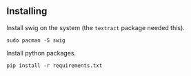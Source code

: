 ## Installing
Install swig on the system (the ```textract``` package needed this).

```
sudo pacman -S swig
```

Install python packages.
```
pip install -r requirements.txt
```

